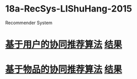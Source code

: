 # 18a-RecSys-LIShuHang-2015
Recommender System

# [基于用户的协同推荐算法](https://github.com/m-L-0/18a-RecSys-LIShuHang-2015/blob/master/userCF.py)       [结果](https://github.com/m-L-0/18a-RecSys-LIShuHang-2015/blob/master/outcome/%E5%9F%BA%E4%BA%8E%E7%94%A8%E6%88%B7%E7%9A%84%E5%8D%8F%E5%90%8C%E8%BF%87%E6%BB%A4%E7%AE%97%E6%B3%95.png)

# [基于物品的协同推荐算法](https://github.com/m-L-0/18a-RecSys-LIShuHang-2015/blob/master/ItemCF.py)        [结果](https://github.com/m-L-0/18a-RecSys-LIShuHang-2015/blob/master/outcome/%E5%9F%BA%E4%BA%8E%E7%89%A9%E5%93%81%E7%9A%84%E5%8D%8F%E5%90%8C%E8%BF%87%E6%BB%A4%E7%AE%97%E6%B3%95.png)
